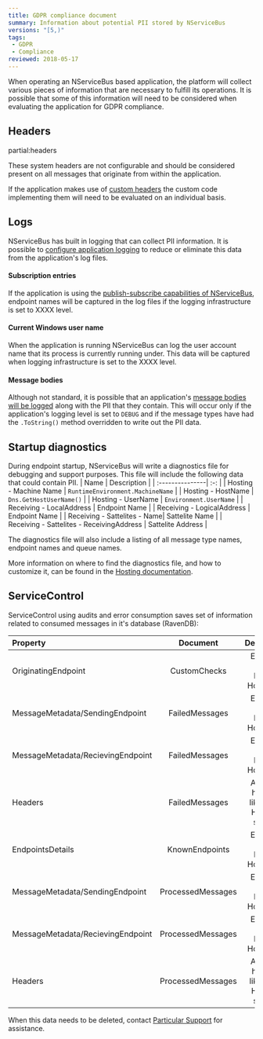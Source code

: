 ```yaml
---
title: GDPR compliance document
summary: Information about potential PII stored by NServiceBus
versions: "[5,)"
tags:
 - GDPR
 - Compliance
reviewed: 2018-05-17
---
```


When operating an NServiceBus based application, the platform will collect various pieces of information that are necessary to fulfill its operations. It is possible that some of this information will need to be considered when evaluating the application for GDPR compliance.


## Headers

partial:headers

These system headers are not configurable and should be considered present on all messages that originate from within the application. 

If the application makes use of [custom headers](/samples/header-manipulation/#adding-headers-when-sending-a-message) the custom code implementing them will need to be evaluated on an individual basis.


## Logs

NServiceBus has built in logging that can collect PII information. It is possible to [configure application logging](/nservicebus/logging/) to reduce or eliminate this data from the application's log files.

#### Subscription entries
If the application is using the [publish-subscribe capabilities of NServiceBus](/nservicebus/messaging/publish-subscribe/), endpoint names will be captured in the log files if the logging infrastructure is set to XXXX level.

#### Current Windows user name
When the application is running NServiceBus can log the user account name that its process is currently running under. This data will be captured when logging infrastructure is set to the XXXX level.

#### Message bodies
Although not standard, it is possible that an application's [message bodies will be logged](/nservicebus/logging/message-contents.md) along with the PII that they contain. This will occur only if the application's logging level is set to `DEBUG` and if the message types have had the `.ToString()` method overridden to write out the PII data.


## Startup diagnostics

During endpoint startup, NServiceBus will write a diagnostics file for debugging and support purposes. This file will include the following data that could contain PII.
| Name | Description |
| :---------------| :-: |
| Hosting - Machine Name | `RuntimeEnvironment.MachineName` |
| Hosting - HostName | `Dns.GetHostUserName()` |
| Hosting - UserName | `Environment.UserName` |
| Receiving - LocalAddress | Endpoint Name |
| Receiving - LogicalAddress | Endpoint Name |
| Receiving - Sattelites - Name| Sattelite Name |
| Receiving - Sattelites - ReceivingAddress | Sattelite Address |

The diagnostics file will also include a listing of all message type names, endpoint names and queue names.

More information on where to find the diagnostics file, and how to customize it, can be found in the [Hosting documentation](/nservicebus/hosting/#startup-diagnostics).

## ServiceControl

ServiceControl using audits and error consumption saves set of information related to consumed messages in it's database (RavenDB):

| Property | Document | Description |
| :------------------ | :-: | :-: |
| OriginatingEndpoint | CustomChecks | Endpoint Name, HostId, HostName |
| MessageMetadata/SendingEndpoint | FailedMessages | Endpoint Name, HostId, HostName |
| MessageMetadata/RecievingEndpoint | FailedMessages | Endpoint Name, HostId, HostName |
| Headers | FailedMessages | All of the headers like in the Headers section |
| EndpointsDetails | KnownEndpoints | Endpoint Name, HostId, HostName |
| MessageMetadata/SendingEndpoint | ProcessedMessages | Endpoint Name, HostId, HostName |
| MessageMetadata/RecievingEndpoint | ProcessedMessages | Endpoint Name, HostId, HostName |
| Headers | ProcessedMessages | All of the headers like in the Headers section |

When this data needs to be deleted, contact [Particular Support](https://particular.net/support) for assistance. 